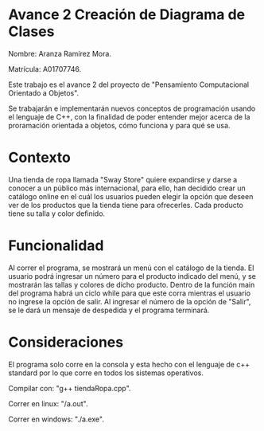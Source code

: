 # Avance 2 Creación de Diagrama de Clases
Nombre: Aranza Ramírez Mora.

Matrícula: A01707746.

Este trabajo es el avance 2 del proyecto de "Pensamiento Computacional Orientado a Objetos".

Se trabajarán e implementarán nuevos conceptos de programación usando el lenguaje de C++, con la finalidad de poder entender mejor acerca de la proramación orientada a objetos, cómo funciona y para qué se usa.

# Contexto
Una tienda de ropa llamada "Sway Store" quiere expandirse y darse a conocer a un público más internacional, para ello, han decidido crear un catálogo online en el cuál los usuarios pueden elegir la opción que deseen ver de los productos que la tienda tiene para ofrecerles. Cada producto tiene su talla y color definido.

# Funcionalidad
Al correr el programa, se mostrará un menú con el catálogo de la tienda. El usuario podrá ingresar un número para el producto indicado del menú, y se mostrarán las tallas y colores de dicho producto. Dentro de la función main del programa habrá un ciclo while para que este corra mientras el usuario no ingrese la opción de salir. Al ingresar el número de la opción de "Salir", se le dará un mensaje de despedida y el programa terminará.

# Consideraciones
El programa solo corre en la consola y esta hecho con el lenguaje de c++ standard por lo que corre en todos los sistemas operativos.

Compilar con: "g++ tiendaRopa.cpp".

Correr en linux: "/a.out".

Correr en windows: "./a.exe".
